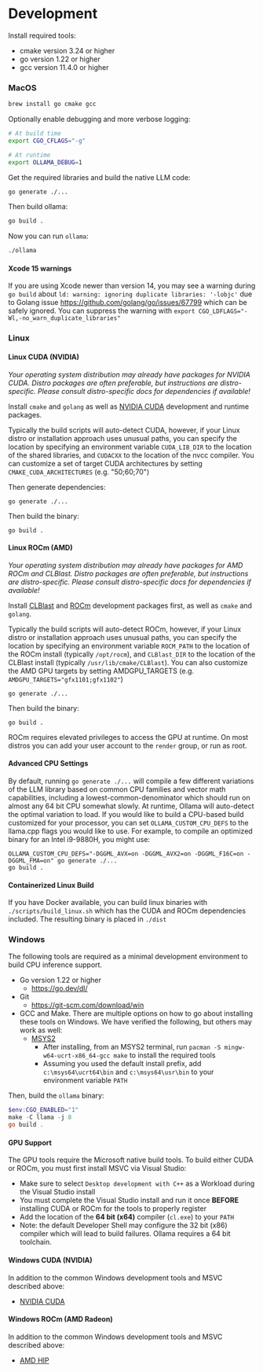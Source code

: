# Development

Install required tools:

- cmake version 3.24 or higher
- go version 1.22 or higher
- gcc version 11.4.0 or higher

### MacOS

```bash
brew install go cmake gcc
```

Optionally enable debugging and more verbose logging:

```bash
# At build time
export CGO_CFLAGS="-g"

# At runtime
export OLLAMA_DEBUG=1
```

Get the required libraries and build the native LLM code:

```bash
go generate ./...
```

Then build ollama:

```bash
go build .
```

Now you can run `ollama`:

```bash
./ollama
```

#### Xcode 15 warnings

If you are using Xcode newer than version 14, you may see a warning during `go build` about `ld: warning: ignoring duplicate libraries: '-lobjc'` due to Golang issue https://github.com/golang/go/issues/67799 which can be safely ignored.  You can suppress the warning with `export CGO_LDFLAGS="-Wl,-no_warn_duplicate_libraries"`

### Linux

#### Linux CUDA (NVIDIA)

_Your operating system distribution may already have packages for NVIDIA CUDA. Distro packages are often preferable, but instructions are distro-specific. Please consult distro-specific docs for dependencies if available!_

Install `cmake` and `golang` as well as [NVIDIA CUDA](https://developer.nvidia.com/cuda-downloads)
development and runtime packages.

Typically the build scripts will auto-detect CUDA, however, if your Linux distro
or installation approach uses unusual paths, you can specify the location by
specifying an environment variable `CUDA_LIB_DIR` to the location of the shared
libraries, and `CUDACXX` to the location of the nvcc compiler. You can customize
a set of target CUDA architectures by setting `CMAKE_CUDA_ARCHITECTURES` (e.g. "50;60;70")

Then generate dependencies:

```
go generate ./...
```

Then build the binary:

```
go build .
```

#### Linux ROCm (AMD)

_Your operating system distribution may already have packages for AMD ROCm and CLBlast. Distro packages are often preferable, but instructions are distro-specific. Please consult distro-specific docs for dependencies if available!_

Install [CLBlast](https://github.com/CNugteren/CLBlast/blob/master/doc/installation.md) and [ROCm](https://rocm.docs.amd.com/en/latest/) development packages first, as well as `cmake` and `golang`.

Typically the build scripts will auto-detect ROCm, however, if your Linux distro
or installation approach uses unusual paths, you can specify the location by
specifying an environment variable `ROCM_PATH` to the location of the ROCm
install (typically `/opt/rocm`), and `CLBlast_DIR` to the location of the
CLBlast install (typically `/usr/lib/cmake/CLBlast`). You can also customize
the AMD GPU targets by setting AMDGPU_TARGETS (e.g. `AMDGPU_TARGETS="gfx1101;gfx1102"`)

```
go generate ./...
```

Then build the binary:

```
go build .
```

ROCm requires elevated privileges to access the GPU at runtime. On most distros you can add your user account to the `render` group, or run as root.

#### Advanced CPU Settings

By default, running `go generate ./...` will compile a few different variations
of the LLM library based on common CPU families and vector math capabilities,
including a lowest-common-denominator which should run on almost any 64 bit CPU
somewhat slowly. At runtime, Ollama will auto-detect the optimal variation to
load. If you would like to build a CPU-based build customized for your
processor, you can set `OLLAMA_CUSTOM_CPU_DEFS` to the llama.cpp flags you would
like to use. For example, to compile an optimized binary for an Intel i9-9880H,
you might use:

```
OLLAMA_CUSTOM_CPU_DEFS="-DGGML_AVX=on -DGGML_AVX2=on -DGGML_F16C=on -DGGML_FMA=on" go generate ./...
go build .
```

#### Containerized Linux Build

If you have Docker available, you can build linux binaries with `./scripts/build_linux.sh` which has the CUDA and ROCm dependencies included. The resulting binary is placed in `./dist`

### Windows

The following tools are required as a minimal development environment to build CPU inference support.

- Go version 1.22 or higher
  - https://go.dev/dl/
- Git
  - https://git-scm.com/download/win
- GCC and Make.  There are multiple options on how to go about installing these tools on Windows.  We have verified the following, but others may work as well:  
  - [MSYS2](https://www.msys2.org/)
    - After installing, from an MSYS2 terminal, run `pacman -S mingw-w64-ucrt-x86_64-gcc make` to install the required tools
    - Assuming you used the default install prefix, add `c:\msys64\ucrt64\bin` and `c:\msys64\usr\bin` to your environment variable `PATH`

Then, build the `ollama` binary:

```powershell
$env:CGO_ENABLED="1"
make -C llama -j 8
go build .
```

#### GPU Support

The GPU tools require the Microsoft native build tools.  To build either CUDA or ROCm, you must first install MSVC via Visual Studio:

- Make sure to select `Desktop development with C++` as a Workload during the Visual Studio install
- You must complete the Visual Studio install and run it once **BEFORE** installing CUDA or ROCm for the tools to properly register
- Add the location of the **64 bit (x64)** compiler (`cl.exe`) to your `PATH`
- Note: the default Developer Shell may configure the 32 bit (x86) compiler which will lead to build failures.  Ollama requires a 64 bit toolchain.

#### Windows CUDA (NVIDIA)

In addition to the common Windows development tools and MSVC described above:

- [NVIDIA CUDA](https://docs.nvidia.com/cuda/cuda-installation-guide-microsoft-windows/index.html)

#### Windows ROCm (AMD Radeon)

In addition to the common Windows development tools and MSVC described above:

- [AMD HIP](https://www.amd.com/en/developer/resources/rocm-hub/hip-sdk.html)

